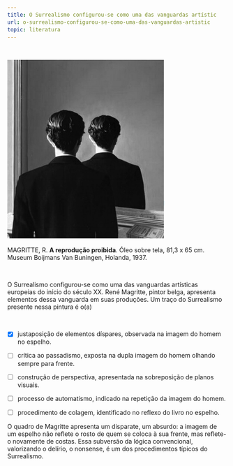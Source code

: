 ```yaml
---
title: O Surrealismo configurou-se como uma das vanguardas artístic
url: o-surrealismo-configurou-se-como-uma-das-vanguardas-artistic
topic: literatura
---
```



 

![](58660a51-b96a-36eb-53d9-a68f1e778c41.png)

MAGRITTE, R. **A reprodução proibida**. Óleo sobre tela, 81,3 x 65 cm. Museum Boijmans Van Buningen, Holanda, 1937.

 

O Surrealismo configurou-se como uma das vanguardas artísticas europeias do início do século XX. René Magritte, pintor belga, apresenta elementos dessa vanguarda em suas produções. Um traço do Surrealismo presente nessa pintura é o(a)

 



- [x] justaposição de elementos díspares, observada na imagem do homem no espelho.
- [ ] crítica ao passadismo, exposta na dupla imagem do homem olhando sempre para frente.
- [ ] construção de perspectiva, apresentada na sobreposição de planos visuais.
- [ ] processo de automatismo, indicado na repetição da imagem do homem.
- [ ] procedimento de colagem, identificado no reflexo do livro no espelho.


O quadro de Magritte apresenta um disparate, um absurdo: a imagem de um espelho não reflete o rosto de quem se coloca à sua frente, mas reflete-o novamente de costas. Essa subversão da lógica convencional, valorizando o delírio, o nonsense, é um dos procedimentos típicos do Surrealismo.
